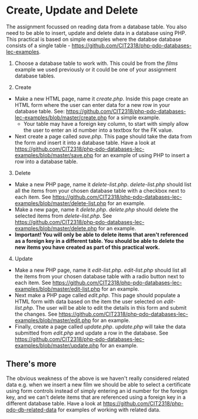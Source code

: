# Create, Update and Delete

The assignment focussed on reading data from a database table. You also need to be able to insert, update and delete data in a database using PHP. This practical is based on simple examples where the databse database consists of a single table - https://github.com/CIT2318/php-pdo-databases-lec-examples.

1. Choose a database table to work with. This could be from the *films* example we used previously or it could be one of your assignment database tables.

2. Create
  - Make a new HTML page, name it *create.php*. Inside this page create an HTML form where the user can enter data for a new row in your database table. See: https://github.com/CIT2318/php-pdo-databases-lec-examples/blob/master/create.php for a simple example.
    * Your table may have a foreign key column, to start with simply allow the user to enter an id number into a textbox for the FK value.
  - Next create a page called *save.php*. This page should take the data from the form and insert it into a database table. Have a look at https://github.com/CIT2318/php-pdo-databases-lec-examples/blob/master/save.php for an example of using PHP to insert a row into a database table.

3. Delete
  - Make a new PHP page, name it *delete-list.php*. *delete-list.php* should list all the items from your chosen database table with a checkbox next to each item. See https://github.com/CIT2318/php-pdo-databases-lec-examples/blob/master/delete-list.php for an example.
  - Make a new page, name it *delete.php*. *delete.php* should delete the selected items from *delete-list.php*. See https://github.com/CIT2318/php-pdo-databases-lec-examples/blob/master/delete.php for an example.
  - **Important! You will only be able to delete items that aren't referenced as a foreign key in a different table. You should be able to delete the new items you have created as part of this practical work.**

4. Update
  - Make a new PHP page, name it *edit-list.php*. *edit-list.php* should list all the items from your chosen database table with a radio button next to each item. See https://github.com/CIT2318/php-pdo-databases-lec-examples/blob/master/edit-list.php for an example.
  - Next make a PHP page called *edit.php*. This page should populate a HTML form with data based on the item the user selected on *edit-list.php*. The user will be able to edit the details in this form and submit the changes. See https://github.com/CIT2318/php-pdo-databases-lec-examples/blob/master/edit.php for an example.
  -  Finally, create a page called *update.php*. *update.php* will take the data submitted from *edit.php* and update a row in the database. See https://github.com/CIT2318/php-pdo-databases-lec-examples/blob/master/update.php for an example.

## There's more
The obvious weakness of the above is we haven't really considered related data e.g. when we insert a new film we should be able to select a certificate using form controls instead of simply entering an id number for the foreign key, and we can't delete items that are referenced using a foreign key in a different database table. Have a look at https://github.com/CIT2318/php-pdo-db-related-data for examples of working with related data.
